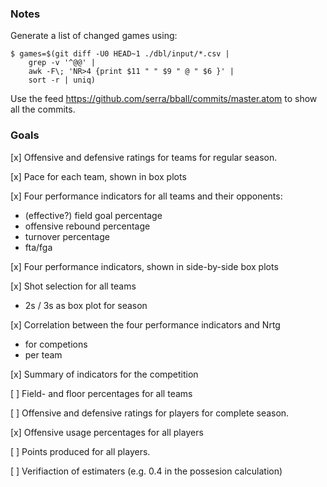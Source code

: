 ### Notes

Generate a list of changed games using:

    $ games=$(git diff -U0 HEAD~1 ./dbl/input/*.csv | 
        grep -v '^@@' | 
        awk -F\; 'NR>4 {print $11 " " $9 " @ " $6 }' | 
        sort -r | uniq)

Use the feed https://github.com/serra/bball/commits/master.atom to show all the commits.
        
### Goals

[x] Offensive and defensive ratings for teams for regular season.

[x] Pace for each team, shown in box plots

[x] Four performance indicators for all teams and their opponents:

 * (effective?) field goal percentage
 * offensive rebound percentage
 * turnover percentage
 * fta/fga

[x] Four performance indicators, shown in side-by-side box plots

[x] Shot selection for all teams

 * 2s / 3s as box plot for season

[x] Correlation between the four performance indicators and Nrtg

 * for competions
 * per team

[x] Summary of indicators for the competition
 
[ ] Field- and floor percentages for all teams

[ ] Offensive and defensive ratings for players for complete season.

[x] Offensive usage percentages for all players

[ ] Points produced for all players.

[ ] Verifiaction of estimaters (e.g. 0.4 in the possesion calculation)


